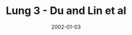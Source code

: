 ---
title: Lung 3 - Du and Lin et al
image: https://www.cycif.org/assets/img/du-lin-rashid-nat-protoc-2019/LUNG_3.jpg
date: '2002-01-03'
minerva_link: https://www.cycif.org/data/du-lin-rashid-nat-protoc-2019/osd-LUNG_3.html
info_link: https://www.cycif.org/data/du-lin-rashid-nat-protoc-2019/index.html
show_page_link: false
---